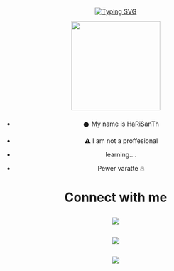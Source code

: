# <!-- Typing SVG -->
<p align="center">
    <a href="https://git.io/J0hKr">
        <img
        src="https://readme-typing-svg.herokuapp.com?size=30&width=800&lines=Welcome+To+HARISANTH's+Profile."
            alt="Typing SVG"
        />
    </a>

</p>


<div align="center">
  <img border-radius: 15px src="https://drive.google.com/file/d/1Kcm7aQLNbIAbYA7zBYO_TqiUCtzQpktG/view?usp=drivesdk" width="200" height="200"/>
  <p align="center">

- 𒊹︎︎︎ My name is HaRiSanTh

- ⚠︎ I am not a proffesional

- learning....

- Pewer varatte 🔥

<h1 align="center"> Connect with me

<p align="center">

  <a href="https://instagram.com/harisanth56"><img src="https://img.shields.io/badge/Instagram-E4405F?style=for-the-badge&logo=instagram&logoColor=white"/> 

  <a href="https://wa.me/918281363016"><img src="https://img.shields.io/badge/WhatsApp-25D366?style=for-the-badge&logo=whatsapp&logoColor=white" />

  <a href="https://github.com/HARI-SANTH"><img src="https://img.shields.io/badge/-GitHub-black?style=flat-square&logo=github" /> 

